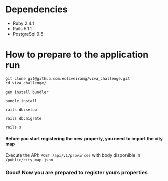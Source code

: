 # Dependencies

* Ruby 2.4.1
* Rails 5.1.1
* PostgreSql 9.5

# How to prepare to the application run
```
git clone git@github.com:eoliveiramg/viva_challenge.git
cd viva_challenge/

gem install bundler

bundle install

rails db:setup

rails db:migrate

rails s
```

#### Before you start registering the new property, you need to import the city map
Execute the API:
`POST /api/v1/provinces`
with body disponible in `/public/city_map.json`

### Good! Now you are prepared to register yours properties
